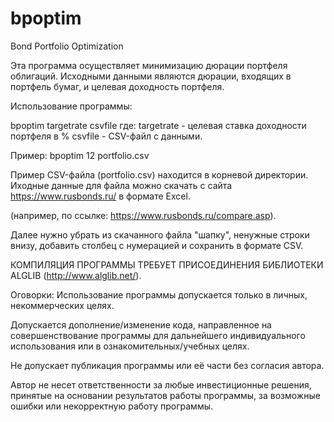 # bpoptim
Bond Portfolio Optimization

Эта программа осуществляет минимизацию дюрации портфеля облигаций. 
Исходными данными являются дюрации, входящих в портфель бумаг, и целевая доходность портфеля.

Использование программы:

bpoptim targetrate csvfile
где:
	targetrate 	- целевая ставка доходности портфеля в %
	csvfile		- CSV-файл с данными.

Пример:
bpoptim 12 portfolio.csv

Пример CSV-файла (portfolio.csv) находится в корневой директории.
Иходные данные для файла можно скачать с сайта https://www.rusbonds.ru/ в формате Excel.

(например, по ссылке: https://www.rusbonds.ru/compare.asp).

Далее нужно убрать из скачанного файла "шапку", ненужные строки внизу, добавить столбец с нумерацией и сохранить в формате CSV.


КОМПИЛЯЦИЯ ПРОГРАММЫ ТРЕБУЕТ ПРИСОЕДИНЕНИЯ БИБЛИОТЕКИ ALGLIB (http://www.alglib.net/). 


Оговорки:
Использование программы допускается только в личных, некоммерческих целях.

Допускается дополнение/изменение кода, направленное на совершенствование программы для дальнейшего индивидуального использования или в ознакомительных/учебных целях.

Не допускает публикация программы или её части без согласия автора.

Автор не несет ответственности за любые инвестиционные решения, принятые на основании результатов работы программы, за возможные ошибки или 
некорректную работу программы.
